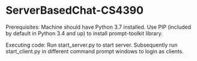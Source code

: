 # ServerBasedChat-CS4390

Prerequisites:
Machine should have Python 3.7 installed.
Use PIP (included by default in Python 3.4 and up) to install prompt-toolkit library.

Executing code:
Run start_server.py to start server. 
Subsequently run start_client.py in different command prompt windows to login as clients. 

